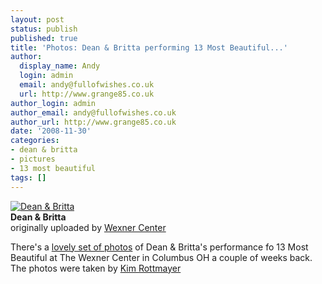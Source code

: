 ```yaml
---
layout: post
status: publish
published: true
title: 'Photos: Dean & Britta performing 13 Most Beautiful...'
author:
  display_name: Andy
  login: admin
  email: andy@fullofwishes.co.uk
  url: http://www.grange85.co.uk
author_login: admin
author_email: andy@fullofwishes.co.uk
author_url: http://www.grange85.co.uk
date: '2008-11-30'
categories:
- dean & britta
- pictures
- 13 most beautiful
tags: []
---
```

<div class="imagebox-a"><a href="http://www.flickr.com/photos/wexnercenter/3059004704/" title="Photo Sharing"><img src="https://farm4.static.flickr.com/3169/3059004704_960733d425_m.jpg" alt="Dean & Britta" /></a><br/><strong>Dean & Britta</strong><br/>originally uploaded by <a href="http://www.flickr.com/people/wexnercenter/">Wexner Center</a></div>
<div>
<p>There's a <a href="http://flickr.com/photos/wexnercenter/sets/72157610081050618/">lovely set of photos</a> of Dean & Britta's performance fo 13 Most Beautiful at The Wexner Center in Columbus OH a couple of weeks back. The photos were taken by <a href="http://www.picturethesound.com/">Kim Rottmayer</a></p>
<p><br clear="right"/>
</div>
